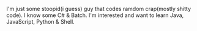 I'm just some stoopid(i guess) guy that codes ramdom crap(mostly shitty code).
I know some C# & Batch.
I'm interested and want to learn Java, JavaScript, Python & Shell.
